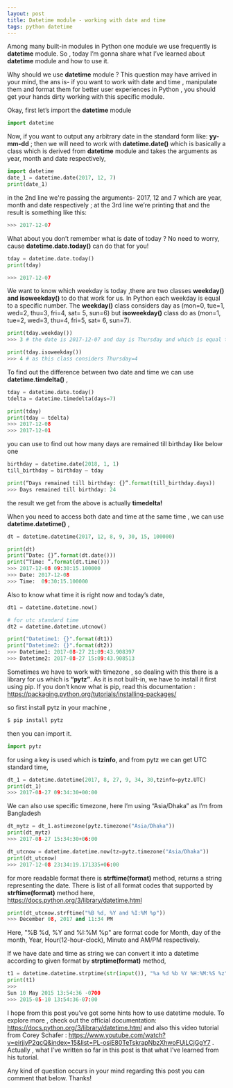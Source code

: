 ```yaml
---
layout: post
title: Datetime module - working with date and time
tags: python datetime
---
```

Among many built-in modules in Python one module we use frequently is **datetime** module. So , today I’m gonna share what I’ve learned about **datetime** module and how to use it.

Why should we use **datetime** module ? This question may have arrived in your mind, the ans is-  if you want to work with date and time , manipulate them and format them for better user experiences in Python , you should get your hands dirty working with this specific module.

Okay, first let’s import the **datetime** module


```python
import datetime 
```

Now, if you want to output  any arbitrary date in the standard form like: **yy-mm-dd** ; then we will need to work with **datetime.date()** which is basically a class which is derived from **datetime** module and takes the arguments as year, month and date respectively,

```python
import datetime
date_1 = datetime.date(2017, 12, 7)
print(date_1)
```

in the 2nd line we're passing the arguments- 2017, 12 and 7 which are  year, month and date respectively ; at the 3rd line we’re printing that and the result is something like this:

```python
>>> 2017-12-07
```

What about you don’t remember what is date of today ? No need to worry, cause **datetime.date.today()** can do that for you! 

```python
tday = datetime.date.today()
print(tday)

>>> 2017-12-07
```

We want to know which weekday is today ,there are two classes **weekday() and isoweekday()** to do that work for us. In Python each weekday is equal to a specific number.  The **weekday()** class considers day as (mon=0, tue=1, wed=2, thu=3, fri=4, sat= 5, sun=6) but **isoweekday()** class do as (mon=1, tue=2, wed=3, thu=4, fri=5, sat= 6, sun=7).

```python
print(tday.weekday())
>>> 3 # the date is 2017-12-07 and day is Thursday and which is equal to 3

print(tday.isoweekday())
>>> 4 # as this class considers Thursday=4
```

To find out the difference between two date and time we can use **datetime.timdelta()** ,

```python
tday = datetime.date.today()
tdelta = datetime.timedelta(days=7)

print(tday)
print(tday – tdelta)
>>> 2017-12-08
>>> 2017-12-01
```

you can use to find out how many days are remained till birthday like below one

```python
birthday = datetime.date(2018, 1, 1)
till_birthday = birthday – tday

print(“Days remained till birthday: {}”.format(till_birthday.days))
>>> Days remained till birthday: 24
```

the result we get from the above is actually **timedelta!**

When you need to access both date and time at the same time , we can use **datetime.datetime()** ,

```python
dt = datetime.datetime(2017, 12, 8, 9, 30, 15, 100000)

print(dt)
print(“Date: {}”.format(dt.date()))
print(“Time: ”.format(dt.time()))
>>> 2017-12-08 09:30:15.100000
>>> Date: 2017-12-08
>>> Time:  09:30:15.100000
```

Also to know what time it is right now and today’s date,

```python
dt1 = datetime.datetime.now()

# for utc standard time
dt2 = datetime.datetime.utcnow()

print("Datetime1: {}".format(dt1))
print("Datetime2: {}".format(dt2))
>>> Datetime1: 2017-08-27 21:09:43.908397
>>> Datetime2: 2017-08-27 15:09:43.908513
```

Sometimes we have to work with timezone , so dealing with this there is a library for us which is **“pytz”**. As it is not built-in, we have to install it first using pip. If you don’t know what is pip, read this documentation : https://packaging.python.org/tutorials/installing-packages/

so first install pytz in your machine , 

``` bash
$ pip install pytz
```

then you can import it.

```python
import pytz
```

for using a key is used which is **tzinfo**, and from pytz we can get UTC standard time,

```python
dt_1 = datetime.datetime(2017, 8, 27, 9, 34, 30,tzinfo=pytz.UTC)
print(dt_1)
>>> 2017-08-27 09:34:30+00:00
```

We can also use specific timezone, here I’m using “Asia/Dhaka” as I’m from Bangladesh

```python
dt_mytz = dt_1.astimezone(pytz.timezone("Asia/Dhaka"))
print(dt_mytz)
>>> 2017-08-27 15:34:30+06:00

dt_utcnow = datetime.datetime.now(tz=pytz.timezone("Asia/Dhaka"))
print(dt_utcnow)
>>> 2017-12-08 23:34:19.171335+06:00
```

for more readable format there is **strftime(format)** method, returns a string representing the date. There is list of all format codes that supported by **strftime(format)** method here, https://docs.python.org/3/library/datetime.html

```python
print(dt_utcnow.strftime("%B %d, %Y and %I:%M %p")) 
>>> December 08, 2017 and 11:34 PM
```

Here, "%B %d, %Y and %I:%M %p" are format code for Month, day of the month, Year, Hour(12-hour-clock), Minute and AM/PM respectively.

If we have date and time as string we can convert it into a datetime according to given format by **strptime(format)** method, 

```python
t1 = datetime.datetime.strptime(str(input()), "%a %d %b %Y %H:%M:%S %z")
print(t1)
>>>
Sun 10 May 2015 13:54:36 -0700
>>> 2015-05-10 13:54:36-07:00
```

I hope from this post you’ve got some hints how to use datetime module. To explore more , check out the official documentation: https://docs.python.org/3/library/datetime.html  and also this video tutorial from Corey Schafer : https://www.youtube.com/watch?v=eirjjyP2qcQ&index=15&list=PL-osiE80TeTskrapNbzXhwoFUiLCjGgY7 . Actually , what I’ve written so far in this post is that what I’ve learned from his tutorial.

Any kind of question occurs in your mind regarding this post you can comment that below. Thanks!















